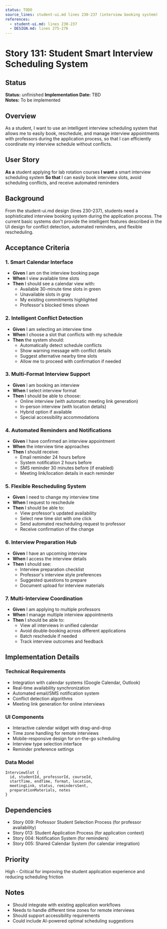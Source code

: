 ```yaml
---
status: TODO
source_lines: student-ui.md lines 230-237 (interview booking system)
references:
  - student-ui.md: lines 230-237
  - DESIGN.md: lines 275-276
---
```

# Story 131: Student Smart Interview Scheduling System

## Status
**Status:** unfinished
**Implementation Date:** TBD  
**Notes:** To be implemented

## Overview
As a student, I want to use an intelligent interview scheduling system that allows me to easily book, reschedule, and manage interview appointments with professors during the application process, so that I can efficiently coordinate my interview schedule without conflicts.

## User Story
**As a** student applying for lab rotation courses
**I want** a smart interview scheduling system
**So that** I can easily book interview slots, avoid scheduling conflicts, and receive automated reminders

## Background
From the student-ui.md design (lines 230-237), students need a sophisticated interview booking system during the application process. The current basic systems don't provide the intelligent features described in the UI design for conflict detection, automated reminders, and flexible rescheduling.

## Acceptance Criteria

### 1. Smart Calendar Interface
- **Given** I am on the interview booking page
- **When** I view available time slots
- **Then** I should see a calendar view with:
  - Available 30-minute time slots in green
  - Unavailable slots in gray
  - My existing commitments highlighted
  - Professor's blocked times shown

### 2. Intelligent Conflict Detection
- **Given** I am selecting an interview time
- **When** I choose a slot that conflicts with my schedule
- **Then** the system should:
  - Automatically detect schedule conflicts
  - Show warning message with conflict details
  - Suggest alternative nearby time slots
  - Allow me to proceed with confirmation if needed

### 3. Multi-Format Interview Support
- **Given** I am booking an interview
- **When** I select interview format
- **Then** I should be able to choose:
  - Online interview (with automatic meeting link generation)
  - In-person interview (with location details)
  - Hybrid option if available
  - Special accessibility accommodations

### 4. Automated Reminders and Notifications
- **Given** I have confirmed an interview appointment
- **When** the interview time approaches
- **Then** I should receive:
  - Email reminder 24 hours before
  - System notification 2 hours before
  - SMS reminder 30 minutes before (if enabled)
  - Meeting link/location details in each reminder

### 5. Flexible Rescheduling System
- **Given** I need to change my interview time
- **When** I request to reschedule
- **Then** I should be able to:
  - View professor's updated availability
  - Select new time slot with one click
  - Send automated rescheduling request to professor
  - Receive confirmation of the change

### 6. Interview Preparation Hub
- **Given** I have an upcoming interview
- **When** I access the interview details
- **Then** I should see:
  - Interview preparation checklist
  - Professor's interview style preferences
  - Suggested questions to prepare
  - Document upload for interview materials

### 7. Multi-Interview Coordination
- **Given** I am applying to multiple professors
- **When** I manage multiple interview appointments
- **Then** I should be able to:
  - View all interviews in unified calendar
  - Avoid double-booking across different applications
  - Batch reschedule if needed
  - Track interview outcomes and feedback

## Implementation Details

### Technical Requirements
- Integration with calendar systems (Google Calendar, Outlook)
- Real-time availability synchronization
- Automated email/SMS notification system
- Conflict detection algorithms
- Meeting link generation for online interviews

### UI Components
- Interactive calendar widget with drag-and-drop
- Time zone handling for remote interviews
- Mobile-responsive design for on-the-go scheduling
- Interview type selection interface
- Reminder preference settings

### Data Model
```
InterviewSlot {
  id, studentId, professorId, courseId,
  startTime, endTime, format, location,
  meetingLink, status, remindersSent,
  preparationMaterials, notes
}
```

## Dependencies
- Story 009: Professor Student Selection Process (for professor availability)
- Story 013: Student Application Process (for application context)
- Story 004: Notification System (for reminders)
- Story 005: Shared Calendar System (for calendar integration)

## Priority
High - Critical for improving the student application experience and reducing scheduling friction

## Notes
- Should integrate with existing application workflows
- Needs to handle different time zones for remote interviews
- Should support accessibility requirements
- Could include AI-powered optimal scheduling suggestions
